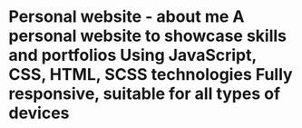 # Personal website - about me A personal website to showcase skills and portfolios Using JavaScript, CSS, HTML, SCSS technologies Fully responsive, suitable for all types of devices
